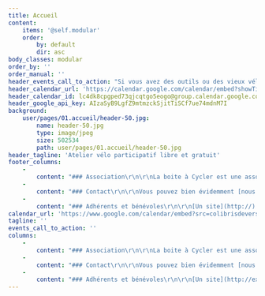 ```yaml
---
title: Accueil
content:
    items: '@self.modular'
    order:
        by: default
        dir: asc
body_classes: modular
order_by: ''
order_manual: ''
header_events_call_to_action: "Si vous avez des outils ou des vieux vélos à donner, nous sommes preneurs !  \r\n[Ce que nous en faisons](http://)"
header_calendar_url: 'https://calendar.google.com/calendar/embed?showTitle=0&amp;showPrint=0&amp;showTabs=0&amp;showTz=0&amp;mode=AGENDA&amp;height=600&amp;wkst=2&amp;hl=fr&amp;bgcolor=%23FFFFFF&amp;src=lc4dk8cpgped73qjcqtgo5eogo%40group.calendar.google.com&amp;color=%23AB8B00&amp;ctz=Europe%2FParis'
header_calendar_id: lc4dk8cpgped73qjcqtgo5eogo@group.calendar.google.com
header_google_api_key: AIzaSyB9LgfZ9mtmzckSjitTiSCf7ue74mdnM7I
background:
    user/pages/01.accueil/header-50.jpg:
        name: header-50.jpg
        type: image/jpeg
        size: 502534
        path: user/pages/01.accueil/header-50.jpg
header_tagline: 'Atelier vélo participatif libre et gratuit'
footer_columns:
    -
        content: "### Association\r\n\r\nLa boite à Cycler est une association Loi 1901.\r\n\r\n* [Statuts](http://)\r\n* [Réglement intérieur](http://)"
    -
        content: "### Contact\r\n\r\nVous pouvez bien évidemment [nous écrire](http://) mais nous préférons rencontrer les gens lors des nombreux événements et discuter de vive voix !"
    -
        content: "### Adhérents et bénévoles\r\n\r\n[Un site](http://) est dédié à l'organisation de toutes les activités de l'association. L'accès est privé, si vous n'y avez pas encore accès n'hésitez pas à nous relancer."
calendar_url: 'https://www.google.com/calendar/embed?src=colibrisdeversailles@gmail.com&amp;color=%23668CD9&amp;mode=AGENDA&amp;showTitle=0&amp;showNav=1&amp;showDate=1&amp;showTabs=1&amp;showCalendars=0&amp;hl=fr'
tagline: ''
events_call_to_action: ''
columns:
    -
        content: "### Association\r\n\r\nLa boite à Cycler est une association Loi 1901.\r\n\r\n* [Statuts](http://test.com)\r\n* [Réglement intérieur](http://test.com)"
    -
        content: "### Contact\r\n\r\nVous pouvez bien évidemment [nous écrire](mailto://test@example.com) mais nous préférons rencontrer les gens lors des nombreux événements et discuter de vive voix !\r\n"
    -
        content: "### Adhérents et bénévoles\r\n\r\n[Un site](http://example.com) est dédié à l'organisation de toutes les activités de l'association. L'accès est privé, si vous n'y avez pas encore accès n'hésitez pas à nous relancer."
---
```


